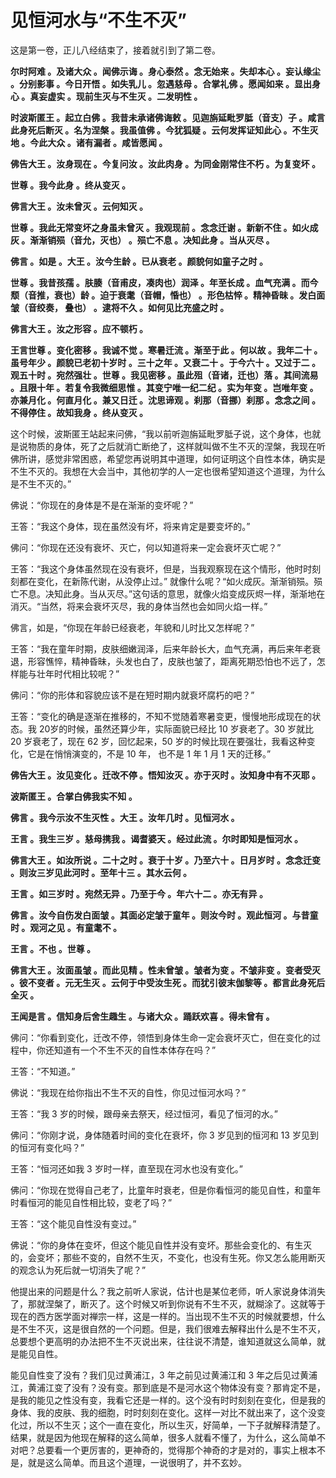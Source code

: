 # 见恒河水与“不生不灭”

这是第一卷，正儿八经结束了，接着就引到了第二卷。

**尔时阿难 。及诸大众 。闻佛示诲 。身心泰然 。念无始来 。失却本心 。妄认缘尘 。分别影事 。今日开悟 。如失乳儿 。忽遇慈母 。合掌礼佛 。愿闻如来 。显出身心 。真妄虚实 。现前生灭与不生灭 。二发明性 。**

**时波斯匿王 。起立白佛 。我昔未承诸佛诲敕 。见迦旃延毗罗胝（音支）子 。咸言此身死后断灭 。名为涅槃 。我虽值佛 。今犹狐疑 。云何发挥证知此心 。不生灭地 。今此大众 。诸有漏者 。咸皆愿闻 。**

**佛告大王 。汝身现在 。今复问汝 。汝此肉身 。为同金刚常住不朽 。为复变坏 。**

**世尊 。我今此身 。终从变灭 。**

**佛言大王 。汝未曾灭 。云何知灭 。**

**世尊 。我此无常变坏之身虽未曾灭 。我观现前 。念念迁谢 。新新不住 。如火成灰 。渐渐销殒（音允，灭也） 。殒亡不息 。决知此身 。当从灭尽 。**

**佛言 。如是 。大王 。汝今生龄 。已从衰老 。颜貌何如童子之时 。**

**世尊 。我昔孩孺 。肤腠（音甫皮，凑肉也）润泽 。年至长成 。血气充满 。而今颓（音推，衰也）龄 。迫于衰耄（音帽，惛也） 。形色枯悴 。精神昏昧 。发白面皱（音绞奏， 叠也） 。逮将不久 。如何见比充盛之时 。**

**佛言大王 。汝之形容 。应不顿朽 。**

**王言世尊 。变化密移 。我诚不觉 。寒暑迁流 。渐至于此 。何以故 。我年二十 。虽号年少 。颜貌已老初十岁时 。三十之年 。又衰二十 。于今六十 。又过于二 。观五十时 。宛然强壮 。世尊 。我见密移 。虽此殂（音诸，迁也）落 。其间流易 。且限十年 。若复令我微细思惟 。其变宁唯一纪二纪 。实为年变 。岂唯年变 。亦兼月化 。何直月化 。兼又日迁 。沈思谛观 。刹那（音挪）刹那 。念念之间 。不得停住 。故知我身 。终从变灭 。**

这个时候，波斯匿王站起来问佛，“我以前听迦旃延毗罗胝子说，这个身体，也就是说物质的身体，死了之后就消亡断绝了，这样就叫做不生不灭的涅槃，我现在听佛所讲，感觉非常困惑，希望您再说明其中道理，如何证明这个自性本体，确实是不生不灭的。我想在大会当中，其他初学的人一定也很希望知道这个道理，为什么是不生不灭的。”

佛说：“你现在的身体是不是在渐渐的变坏呢？”

王答：“我这个身体，现在虽然没有坏，将来肯定是要变坏的。”

佛问：“你现在还没有衰坏、灭亡，何以知道将来一定会衰坏灭亡呢？”

王答：“我这个身体虽然现在没有衰坏，但是，当我观察现在这个情形，他时时刻刻都在变化，在新陈代谢，从没停止过。” 就像什么呢？“如火成灰。渐渐销殒。殒亡不息。决知此身。当从灭尽。”这句话的意思，就像火焰变成灰烬一样，渐渐地在消灭。“当然，将来会衰坏灭尽，我的身体当然也会如同火焰一样。”

佛言，如是，“你现在年龄已经衰老，年貌和儿时比又怎样呢？”

王答：“我在童年时期，皮肤细嫩润泽，后来年龄长大，血气充满，再后来年老衰退，形容憔悴，精神昏昧，头发也白了，皮肤也皱了，距离死期恐怕也不远了，怎样能与壮年时代相比较呢？”

佛问：“你的形体和容貌应该不是在短时期内就衰坏腐朽的吧？”

王答：“变化的确是逐渐在推移的，不知不觉随着寒暑变更，慢慢地形成现在的状态。我 20岁的时候，虽然还算少年，实际面貌已经比 10 岁衰老了。30 岁就比 20 岁衰老了，现在 62 岁，回忆起来，50 岁的时候比现在要强壮，我看这种变化，它是在悄悄演变的，不是 10 年， 也不是 1 年 1 月 1 天的迁移。”

**佛告大王 。汝见变化 。迁改不停 。悟知汝灭 。亦于灭时 。汝知身中有不灭耶 。**

**波斯匿王 。合掌白佛我实不知 。**

**佛言 。我今示汝不生灭性 。大王 。汝年几时 。见恒河水 。**

**王言 。我生三岁 。慈母携我 。谒耆婆天 。经过此流 。尔时即知是恒河水 。**

**佛言大王 。如汝所说 。二十之时 。衰于十岁 。乃至六十 。日月岁时 。念念迁变 。则汝三岁见此河时 。至年十三 。其水云何 。**

**王言 。如三岁时 。宛然无异 。乃至于今 。年六十二 。亦无有异 。**

**佛言 。汝今自伤发白面皱 。其面必定皱于童年 。则汝今时 。观此恒河 。与昔童时 。观河之见 。有童耄不 。**

**王言 。不也 。世尊 。**

**佛言大王 。汝面虽皱 。而此见精 。性未曾皱 。皱者为变 。不皱非变 。变者受灭 。彼不变者 。元无生灭 。云何于中受汝生死 。而犹引彼末伽黎等 。都言此身死后全灭 。**

**王闻是言 。信知身后舍生趣生 。与诸大众 。踊跃欢喜 。得未曾有 。**

佛问：“你看到变化，迁改不停，领悟到身体生命一定会衰坏灭亡，但在变化的过程中，你还知道有一个不生不灭的自性本体存在吗？”

王答：“不知道。”

佛说：“我现在给你指出不生不灭的自性，你见过恒河水吗？”

王答：“我 3 岁的时候，跟母亲去祭天，经过恒河，看见了恒河的水。”

佛问：“你刚才说，身体随着时间的变化在衰坏，你 3 岁见到的恒河和 13 岁见到的恒河有变化吗？”

王答：“恒河还如我 3 岁时一样，直至现在河水也没有变化。”

佛问：“你现在觉得自己老了，比童年时衰老，但是你看恒河的能见自性，和童年时看恒河的能见自性相比较，变老了吗？”

王答：“这个能见自性没有变过。”

佛说：“你的身体在变坏，但这个能见自性并没有变坏。那些会变化的、有生灭的，会变坏；那些不变的，自然不生灭，不变化，也没有生死。你又怎么能用断灭的观念认为死后就一切消失了呢？”

他提出来的问题是什么？我之前听人家说，估计也是某位老师，听人家说身体消失了，那就涅槃了，断灭了。这个时候又听到你说有不生不灭，就糊涂了。这就等于现在的西方医学面对禅宗一样，这是一样的。当出现不生不灭的时候就要想，什么是不生不灭，这是很自然的一个问题。但是，我们很难去解释出什么是不生不灭，总要想个更高明的办法把不生不灭说出来，往往说不清楚，谁知道就这么简单，就是能见自性。

能见自性变了没有？我们见过黄浦江，3 年之前见过黄浦江和 3 年之后见过黄浦江，黄浦江变了没有？没有变。那到底是不是河水这个物体没有变？那肯定不是，是我的能见之性没有变，我看它还是一样的。这个没有时时刻刻在变化，但是我的身体、我的皮肤、我的细胞，时时刻刻在变化。这样一对比不就出来了，这个没变化过，所以不生灭；这个一直在变化，所以生灭，好简单，一下子就解释清楚了。结果，就是因为他现在解释的这么简单，很多人就看不懂了，为什么，这么简单不对吧？总要看一个更厉害的，更神奇的，觉得那个神奇的才是对的，事实上根本不是，就是这么简单。而且这个道理，一说很明了，并不玄妙。

